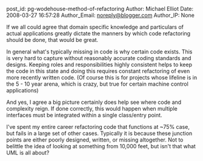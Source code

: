 post_id: pg-wodehouse-method-of-refactoring
Author: Michael Elliot
Date: 2008-03-27 16:57:28
Author_Email: noreply@blogger.com
Author_IP: None

If we all could agree that domain specific knowledge and particulars of actual
applications greatly dictate the manners by which code refactoring should be
done, that would be great.

In general what's typically missing in code is why certain code exists.  This
is very hard to capture without reasonably accurate coding standards and
designs.  Keeping roles and responsibilities highly consistent helps to keep
the code in this state and doing this requires constant refactoring of even
more recently written code. (Of course this is for projects whose lifeline is
in the 5 - 10 year arena, which is crazy, but true for certain machine control
applications)

And yes, I agree a big picture certainly does help see where code and
complexity reign.  If done correctly, this would happen when multiple
interfaces must be integrated within a single class/entry point.

I've spent my entire career refactoring code that functions at ~75% case, but
fails in a large set of other cases.  Typically it is because these junction
points are either poorly designed, written, or missing altogether.  Not to
belittle the idea of looking at something from 10,000 feet, but isn't that
what UML is all about?
